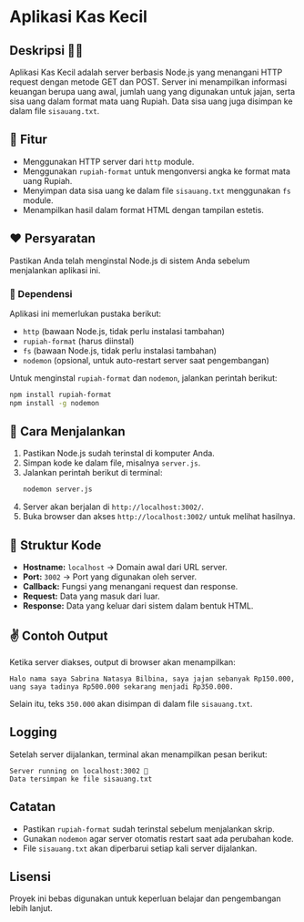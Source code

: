 # Aplikasi Kas Kecil 

## Deskripsi 👩‍💻
Aplikasi Kas Kecil adalah server berbasis Node.js yang menangani HTTP request dengan metode GET dan POST. Server ini menampilkan informasi keuangan berupa uang awal, jumlah uang yang digunakan untuk jajan, serta sisa uang dalam format mata uang Rupiah. Data sisa uang juga disimpan ke dalam file `sisauang.txt`.

## 🔗 Fitur
- Menggunakan HTTP server dari `http` module.
- Menggunakan `rupiah-format` untuk mengonversi angka ke format mata uang Rupiah.
- Menyimpan data sisa uang ke dalam file `sisauang.txt` menggunakan `fs` module.
- Menampilkan hasil dalam format HTML dengan tampilan estetis.

## ❤️ Persyaratan
Pastikan Anda telah menginstal Node.js di sistem Anda sebelum menjalankan aplikasi ini.

### 👷 Dependensi
Aplikasi ini memerlukan pustaka berikut:
- `http` (bawaan Node.js, tidak perlu instalasi tambahan)
- `rupiah-format` (harus diinstal)
- `fs` (bawaan Node.js, tidak perlu instalasi tambahan)
- `nodemon` (opsional, untuk auto-restart server saat pengembangan)

Untuk menginstal `rupiah-format` dan `nodemon`, jalankan perintah berikut:
```sh
npm install rupiah-format
npm install -g nodemon
```

## 🏢 Cara Menjalankan
1. Pastikan Node.js sudah terinstal di komputer Anda.
2. Simpan kode ke dalam file, misalnya `server.js`.
3. Jalankan perintah berikut di terminal:
   ```sh
   nodemon server.js
   ```
4. Server akan berjalan di `http://localhost:3002/`.
5. Buka browser dan akses `http://localhost:3002/` untuk melihat hasilnya.

## 🐧 Struktur Kode
- **Hostname:** `localhost` → Domain awal dari URL server.
- **Port:** `3002` → Port yang digunakan oleh server.
- **Callback:** Fungsi yang menangani request dan response.
- **Request:** Data yang masuk dari luar.
- **Response:** Data yang keluar dari sistem dalam bentuk HTML.

## ✌️ Contoh Output
Ketika server diakses, output di browser akan menampilkan:

```
Halo nama saya Sabrina Natasya Bilbina, saya jajan sebanyak Rp150.000, uang saya tadinya Rp500.000 sekarang menjadi Rp350.000.
```

Selain itu, teks `350.000` akan disimpan di dalam file `sisauang.txt`.

## Logging
Setelah server dijalankan, terminal akan menampilkan pesan berikut:
```
Server running on localhost:3002 🐧
Data tersimpan ke file sisauang.txt
```

## Catatan
- Pastikan `rupiah-format` sudah terinstal sebelum menjalankan skrip.
- Gunakan `nodemon` agar server otomatis restart saat ada perubahan kode.
- File `sisauang.txt` akan diperbarui setiap kali server dijalankan.

## Lisensi
Proyek ini bebas digunakan untuk keperluan belajar dan pengembangan lebih lanjut.


